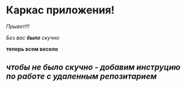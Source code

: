 # Каркас приложения!

_Прывет!!!_

*Без вас __было__ скучно*

__теперь всем весело__

## *чтобы не было скучно - добавим инструцию по работе с удаленным репозитарием*
